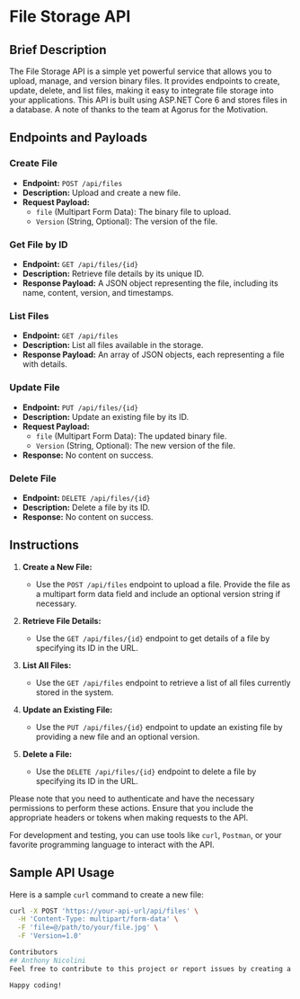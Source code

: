 # File Storage API

## Brief Description

The File Storage API is a simple yet powerful service that allows you to upload, manage, and version binary files. It provides endpoints to create, update, delete, and list files, making it easy to integrate file storage into your applications. This API is built using ASP.NET Core 6 and stores files in a database. A note of thanks to the team at Agorus for the Motivation. 

## Endpoints and Payloads

### Create File
- **Endpoint:** `POST /api/files`
- **Description:** Upload and create a new file.
- **Request Payload:**
  - `file` (Multipart Form Data): The binary file to upload.
  - `Version` (String, Optional): The version of the file.

### Get File by ID
- **Endpoint:** `GET /api/files/{id}`
- **Description:** Retrieve file details by its unique ID.
- **Response Payload:** A JSON object representing the file, including its name, content, version, and timestamps.

### List Files
- **Endpoint:** `GET /api/files`
- **Description:** List all files available in the storage.
- **Response Payload:** An array of JSON objects, each representing a file with details.

### Update File
- **Endpoint:** `PUT /api/files/{id}`
- **Description:** Update an existing file by its ID.
- **Request Payload:**
  - `file` (Multipart Form Data): The updated binary file.
  - `Version` (String, Optional): The new version of the file.
- **Response:** No content on success.

### Delete File
- **Endpoint:** `DELETE /api/files/{id}`
- **Description:** Delete a file by its ID.
- **Response:** No content on success.

## Instructions

1. **Create a New File:**
   - Use the `POST /api/files` endpoint to upload a file. Provide the file as a multipart form data field and include an optional version string if necessary.

2. **Retrieve File Details:**
   - Use the `GET /api/files/{id}` endpoint to get details of a file by specifying its ID in the URL.

3. **List All Files:**
   - Use the `GET /api/files` endpoint to retrieve a list of all files currently stored in the system.

4. **Update an Existing File:**
   - Use the `PUT /api/files/{id}` endpoint to update an existing file by providing a new file and an optional version.

5. **Delete a File:**
   - Use the `DELETE /api/files/{id}` endpoint to delete a file by specifying its ID in the URL.

Please note that you need to authenticate and have the necessary permissions to perform these actions. Ensure that you include the appropriate headers or tokens when making requests to the API.

For development and testing, you can use tools like `curl`, `Postman`, or your favorite programming language to interact with the API.

## Sample API Usage

Here is a sample `curl` command to create a new file:

```bash
curl -X POST 'https://your-api-url/api/files' \
  -H 'Content-Type: multipart/form-data' \
  -F 'file=@/path/to/your/file.jpg' \
  -F 'Version=1.0'

Contributors
## Anthony Nicolini
Feel free to contribute to this project or report issues by creating a pull request or raising an issue on GitHub.

Happy coding!
